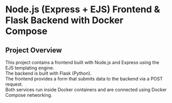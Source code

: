 # Node.js (Express + EJS) Frontend & Flask Backend with Docker Compose

## Project Overview

This project contains a frontend built with Node.js and Express using the EJS templating engine.  
The backend is built with Flask (Python).  
The frontend provides a form that submits data to the backend via a POST request.  
Both services run inside Docker containers and are connected using Docker Compose networking.